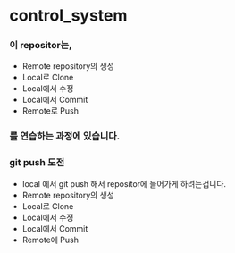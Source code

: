 # control_system
### 이 repositor는,
* Remote repository의 생성
* Local로 Clone
* Local에서 수정
* Local에서 Commit
* Remote로 Push
### 를 연습하는 과정에 있습니다.


### git push 도전
* local 에서 git push 해서 repositor에 들어가게 하려는겁니다.
* Remote repository의 생성
* Local로 Clone
* Local에서 수정
* Local에서 Commit
* Remote에 Push
